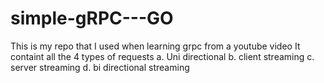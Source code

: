 # simple-gRPC---GO

This is my repo that I used when learning grpc from a youtube video
It containt all the 4 types of requests
a. Uni directional
b. client streaming
c. server streaming
d. bi directional streaming
